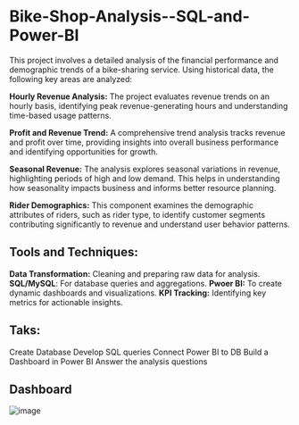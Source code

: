 # Bike-Shop-Analysis--SQL-and-Power-BI
This project involves a detailed analysis of the financial performance and demographic trends of a bike-sharing service. Using historical data, the following key areas are analyzed:

**Hourly Revenue Analysis:**
The project evaluates revenue trends on an hourly basis, identifying peak revenue-generating hours and understanding time-based usage patterns.

**Profit and Revenue Trend:**
A comprehensive trend analysis tracks revenue and profit over time, providing insights into overall business performance and identifying opportunities for growth.

**Seasonal Revenue:**
The analysis explores seasonal variations in revenue, highlighting periods of high and low demand. This helps in understanding how seasonality impacts business and informs better resource planning.

**Rider Demographics:**
This component examines the demographic attributes of riders, such as rider type, to identify customer segments contributing significantly to revenue and understand user behavior patterns.

## Tools and Techniques:
**Data Transformation:** Cleaning and preparing raw data for analysis.
**SQL/MySQL**: For database queries and aggregations.
**Pwoer BI:** To create dynamic dashboards and visualizations.
**KPI Tracking:** Identifying key metrics for actionable insights.

## Taks:
Create Database
Develop SQL queries
Connect Power BI to DB
Build a Dashboard in Power BI 
Answer the analysis questions

## Dashboard
![image](https://github.com/user-attachments/assets/68ff4235-21c4-40a7-808c-33650135fd34)

